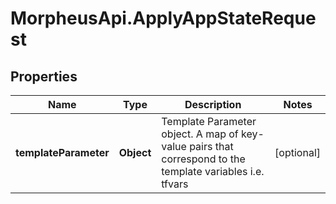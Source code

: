 # MorpheusApi.ApplyAppStateRequest

## Properties

Name | Type | Description | Notes
------------ | ------------- | ------------- | -------------
**templateParameter** | **Object** | Template Parameter object. A map of key-value pairs that correspond to the template variables i.e. tfvars | [optional] 


